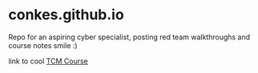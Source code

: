 # conkes.github.io

Repo for an aspiring cyber specialist, posting red team walkthroughs and course notes smile :)

link to cool [TCM Course](https://github.com/conkes/conkes.github.io/tree/main/TCM%20Ethical%20Hacker%20Course)
